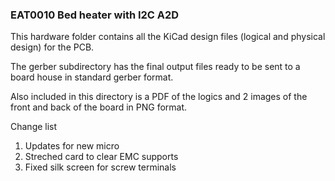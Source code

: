 ### EAT0010 Bed heater with I2C A2D

This hardware folder contains all the KiCad design files (logical and physical design) for the PCB. 

The gerber subdirectory has the final output files ready to be sent to a board house in standard gerber format. 

Also included in this directory is a PDF of the logics and 2 images of the front and back of the board in PNG format. 


Change list
1. Updates for new micro
1. Streched card to clear EMC supports
1. Fixed silk screen for screw terminals